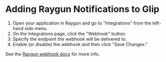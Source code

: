 Adding Raygun Notifications to Glip
===================================

1. Open your application in Raygun and go to "Integrations" from the left-hand side menu.
1. On the Integrations page, click the "Webhook" button.
1. Specify the endpoint the webhook will be delivered to.
1. Enable (or disable) the webhook and then click "Save Changes."

See the [Raygun webhook docs](https://raygun.com/docs/integrations/webhooks) for more info.
